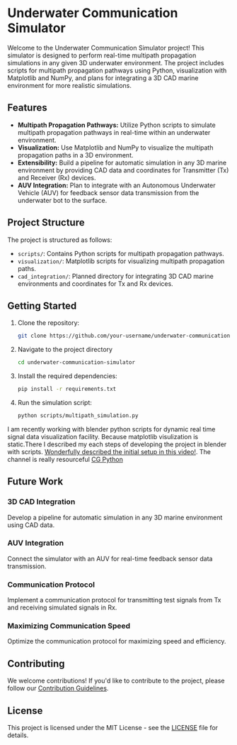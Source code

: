 # Underwater Communication Simulator

Welcome to the Underwater Communication Simulator project! This simulator is designed to perform real-time multipath propagation simulations in any given 3D underwater environment. The project includes scripts for multipath propagation pathways using Python, visualization with Matplotlib and NumPy, and plans for integrating a 3D CAD marine environment for more realistic simulations.

## Features

- **Multipath Propagation Pathways:** Utilize Python scripts to simulate multipath propagation pathways in real-time within an underwater environment.
- **Visualization:** Use Matplotlib and NumPy to visualize the multipath propagation paths in a 3D environment.
- **Extensibility:** Build a pipeline for automatic simulation in any 3D marine environment by providing CAD data and coordinates for Transmitter (Tx) and Receiver (Rx) devices.
- **AUV Integration:** Plan to integrate with an Autonomous Underwater Vehicle (AUV) for feedback sensor data transmission from the underwater bot to the surface.

## Project Structure

The project is structured as follows:

- `scripts/`: Contains Python scripts for multipath propagation pathways.
- `visualization/`: Matplotlib scripts for visualizing multipath propagation paths.
- `cad_integration/`: Planned directory for integrating 3D CAD marine environments and coordinates for Tx and Rx devices.

## Getting Started

1. Clone the repository:

   ```bash
   git clone https://github.com/your-username/underwater-communication-simulator.git
2. Navigate to the project directory

   ```bash
   cd underwater-communication-simulator
3. Install the required dependencies:
   
   ```bash
   pip install -r requirements.txt
4. Run the simulation script:

   ```bash
   python scripts/multipath_simulation.py

I am recently working with blender python scripts for dynamic real time signal data visualization facility. Because matplotlib visulization is static.There I described my each steps of developing the project in blender with scripts.
[Wonderfully described the initial setup in this video!](https://www.youtube.com/watch?v=YUytEtaVrrc&list=PLB8-FQgROBmkRcM1kbUX65JLsl12o-W6r&index=28).
The channel is really resourceful [CG Python](https://www.youtube.com/@CGPython/featured)

## Future Work

### 3D CAD Integration

Develop a pipeline for automatic simulation in any 3D marine environment using CAD data.

### AUV Integration

Connect the simulator with an AUV for real-time feedback sensor data transmission.

### Communication Protocol

Implement a communication protocol for transmitting test signals from Tx and receiving simulated signals in Rx.

### Maximizing Communication Speed

Optimize the communication protocol for maximizing speed and efficiency.

## Contributing

We welcome contributions! If you'd like to contribute to the project, please follow our [Contribution Guidelines](CONTRIBUTING.md).

## License

This project is licensed under the MIT License - see the [LICENSE](LICENSE) file for details.

